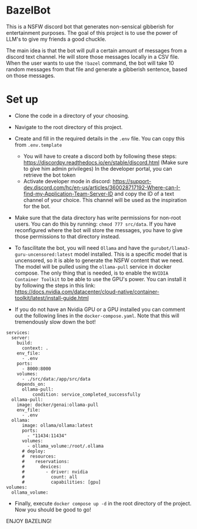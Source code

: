 # BazelBot
This is a NSFW discord bot that generates non-sensical gibberish for entertainment purposes.
The goal of this project is to use the power of LLM's to give my friends a good chuckle.

The main idea is that the bot will pull a certain amount of messages from a discord text channel.
He will store those messages locally in a CSV file. When the user wants to use the `!bazel` command,
the bot will take 10 random messages from that file and generate a gibberish sentence, based on those messages. 

# Set up
* Clone the code in a directory of your choosing.
* Navigate to the root directory of this project.
* Create and fill in the required details in the `.env` file. You can copy this from `.env.template`
  * You will have to create a discord both by following these steps: https://discordpy.readthedocs.io/en/stable/discord.html (Make sure to give him admin privileges)
    In the developer portal, you can retrieve the bot token
  * Activate developer mode in discord: https://support-dev.discord.com/hc/en-us/articles/360028717192-Where-can-I-find-my-Application-Team-Server-ID
    and copy the ID of a text channel of your choice. This channel will be used as the inspiration for the bot.
* Make sure that the data directory has write permissions for non-root users. You can do this by running: `chmod 777 src/data`. If you have reconfigured 
  where the bot will store the messages, you have to give those permissions to that directory instead.
* To fascilitate the bot, you will need `Ollama` and have the `gurubot/llama3-guru-uncensored:latest` model installed. This is a specific model that is uncensored, so it is able to generate the NSFW content that we need. The model will be pulled using the `ollama-pull` service in docker compose. The only thing that is needed, is to enable the `NVIDIA Container Toolkit` to be able to use the GPU's power. You can install it by following the steps in this link: https://docs.nvidia.com/datacenter/cloud-native/container-toolkit/latest/install-guide.html
  
* If you do not have an Nvidia GPU or a GPU installed you can comment out the following lines in the `docker-compose.yaml`.
Note that this will tremendously slow down the bot!
```
services:
  server:
    build:
      context: .
    env_file:
      - .env
    ports:
      - 8000:8000
    volumes:
      - ./src/data:/app/src/data
    depends_on:
      ollama-pull:
          condition: service_completed_successfully
  ollama-pull:
    image: docker/genai:ollama-pull
    env_file:
      - .env
  ollama:
      image: ollama/ollama:latest
      ports:
        - "11434:11434"
      volumes:
        - ollama_volume:/root/.ollama
      # deploy:
      #  resources:
      #    reservations:
      #      devices:
      #        - driver: nvidia
      #          count: all
      #          capabilities: [gpu]
volumes:
  ollama_volume:
```
* Finally, execute `docker compose up -d` in the root directory of the project. Now you should be good to go!

ENJOY BAZELING!

